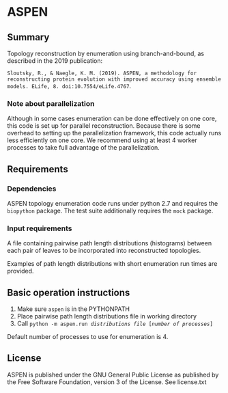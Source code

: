 # ASPEN

## Summary
Topology reconstruction by enumeration using branch-and-bound, as described in the 2019 publication:

`Sloutsky, R., & Naegle, K. M. (2019). ASPEN, a methodology for reconstructing protein evolution with improved accuracy using ensemble models. ELife, 8. doi:10.7554/eLife.4767`.

### Note about parallelization
Although in some cases enumeration can be done effectively on one core, this code is set up for parallel reconstruction. Because there is some overhead to setting up the parallelization framework, this code actually runs less efficiently on one core. We recommend using at least 4 worker processes to take full advantage of the parallelization.

## Requirements

### Dependencies
ASPEN topology enumeration code runs under python 2.7 and requires the `biopython` package.
The test suite additionally requires the `mock` package.

### Input requirements
A file containing pairwise path length distributions (histograms) between each pair of leaves to be incorporated into reconstructed topologies.

Examples of path length distributions with short enumeration run times are provided.

## Basic operation instructions

1. Make sure `aspen` is in the PYTHONPATH
2. Place pairwise path length distributions file in working directory
3. Call `python -m aspen.run `*`distributions file`*` [`*`number of processes`*`]`

Default number of processes to use for enumeration is 4.

## License
ASPEN is published under the GNU General Public License as published by the Free Software Foundation, version 3 of the License.  See license.txt
